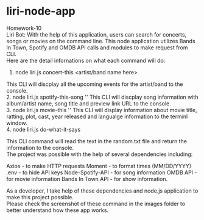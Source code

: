 # liri-node-app
Homework-10
<br>
Liri Bot:
With the help of this application, users can search for concerts, songs or movies on the command line. This node application utilizes Bands In Town, Spotify and OMDB API calls and modules to make request from CLI.
<br>
Here are the detail infornations on what each command will do:
<br>
1. node liri.js concert-this <artist/band name here>

This CLI will discplay all the upcoming events for the artist/band  to the console.
<br>
2. node liri.js spotify-this-song '<song name here>'
This CLI will discplay song information with album/artist name, song title and preview link URL to the console.
<br>
3. node liri.js movie-this '<movie name here>'
This CLI will display information about movie title, ratting, plot, cast, year released and langualge information to the terminl window.
<br>
4. node liri.js do-what-it-says

This CLI command will read the text in the random.txt file and return the information to the console.
<br>
The project was possible with the help of several dependencies including:

Axios -  to make HTTP requests
Moment - to format times (MM/DD/YYYY)
.env - to hide API keys
Node-Spotify-API - for song information
OMDB API -  for movie information
Bands In Town API - for show information.

As a developer, I take help of these dependencies and node.js application to make this project possible.
<br>
Please check the screenshot of these command in the images folder to better understand how these app works.